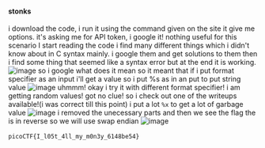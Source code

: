 #### stonks
i download the code, i run it using the command given on the site
it give me options. it's asking me for API token, i google it! nothing useful for this scenario
I start reading the code
i find many different things which i didn't know about in C syntax mainly.
i google them and get solutions to them
then i find some thing that seemed like a syntax error but at the end it is working.
![image](https://github.com/s4twik/picoctf/assets/147993943/396ba62f-2702-4a9f-b538-d361ff73185e)
so i google what does it mean
so it meant that if i put format specifier as an input i'll get a value
so i put %s as in an put to put string value
![image](https://github.com/s4twik/picoctf/assets/147993943/8a3145dc-d07a-4c8b-8731-a377cb465fb7)
uhmmm! okay
i try it with different format specifier!
i am getting random values!
got no clue!
so i check out one of the writeups available!(i was correct till this point)
i put a lot `%x` to get a lot of garbage value
![image](https://github.com/s4twik/picoctf/assets/147993943/f8664ad7-983a-4cdd-a465-6f8ef0e6c5d3)
i removed the unecessary parts and then we see the flag the is in reverse
so we will use swap endian 
![image](https://github.com/aghogwarts/JTP23-WriteUps/assets/147993943/527d1613-896c-465d-8c03-98a6a4ed4095)

````
picoCTF{I_l05t_4ll_my_m0n3y_6148be54}
````
